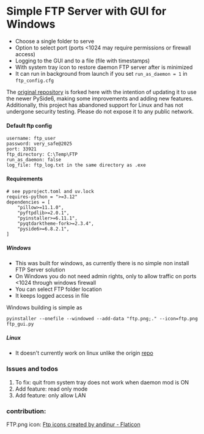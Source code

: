 # Simple FTP Server with GUI for Windows
- Choose a single folder to serve
- Option to select port (ports <1024 may require permissions or firewall access)
- Logging to the GUI and to a file (file with timestamps)
- With system tray icon to restore daemon FTP server after is minimized
- It can run in background from launch if you set `run_as_daemon = 1` in `ftp_config.cfg`

The [original repository](https://github.com/ghostersk/ftp-server-gui) is forked here with the intention of updating it to use the newer PySide6, making some improvements and adding new features. Additionally, this project has abandoned support for Linux and has not undergone security testing. Please do not expose it to any public network.
#### Default ftp config
```
username: ftp_user
password: very_safe@2025
port: 33921
ftp_directory: C:\Temp\FTP
run_as_daemon: false
log_file: ftp_log.txt in the same directory as .exe
```

#### Requirements
```
# see pyproject.toml and uv.lock
requires-python = ">=3.12"
dependencies = [
    "pillow>=11.1.0",
    "pyftpdlib>=2.0.1",
    "pyinstaller>=6.11.1",
    "pyqtdarktheme-fork>=2.3.4",
    "pyside6>=6.8.2.1",
]
```

##### Windows
- This was built for windows, as currently there is no simple non install FTP Server solution
- On Windows you do not need admin rights, only to allow traffic on ports <1024 through windows firewall
- You can select FTP folder location
- It keeps logged access in file

Windows building is simple as

`pyinstaller --onefile --windowed --add-data "ftp.png;." --icon=ftp.png ftp_gui.py`

##### Linux
- It doesn't currently work on linux unlike the origin [repo](https://github.com/ghostersk/ftp-server-gui)


### Issues and todos
1. To fix: quit from system tray does not work when daemon mod is ON
2. Add feature: read only mode
3. Add feature: only allow LAN

### contribution:
FTP.png icon: <a href="https://www.flaticon.com/free-icons/ftp" title="ftp icons">Ftp icons created by andinur - Flaticon</a>
